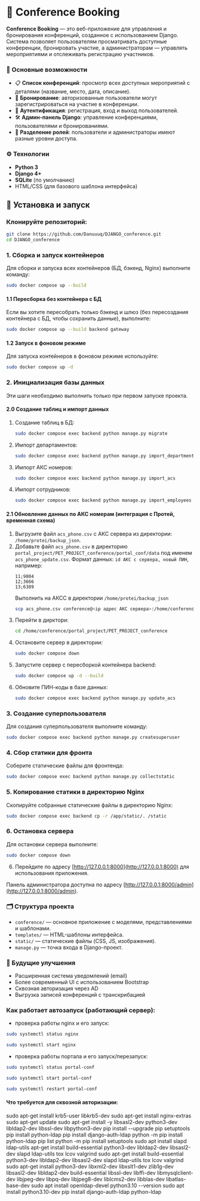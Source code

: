 # 🏢 Conference Booking

**Conference Booking** — это веб-приложение для управления и бронирования конференций, созданное с использованием Django. Система позволяет пользователям просматривать доступные конференции, бронировать участие, а администраторам — управлять мероприятиями и отслеживать регистрацию участников.

### 📌 Основные возможности

* 📋 **Список конференций**: просмотр всех доступных мероприятий с деталями (название, место, дата, описание).
* 📝 **Бронирование**: авторизованные пользователи могут зарегистрироваться на участие в конференции.
* 🔐 **Аутентификация**: регистрация, вход и выход пользователей.
* 🛠 **Админ-панель Django**: управление конференциями, пользователями и бронированиями.
* 📎 **Разделение ролей**: пользователи и администраторы имеют разные уровни доступа.

### ⚙️ Технологии

* **Python 3**
* **Django 4+**
* **SQLite** (по умолчанию)
* HTML/CSS (для базового шаблона интерфейса)

## 🚀 Установка и запуск

### Клонируйте репозиторий:

   ```bash
   git clone https://github.com/Danuuuq/DJANGO_conference.git
   cd DJANGO_conference
   ```

### 1. Сборка и запуск контейнеров
Для сборки и запуска всех контейнеров (БД, бэкенд, Nginx) выполните команду:

```bash
sudo docker compose up --build
```

#### 1.1 Пересборка без контейнера с БД
Если вы хотите пересобрать только бэкенд и шлюз (без пересоздания контейнера с БД, чтобы сохранить данные), выполните:

```bash
sudo docker compose up --build backend gateway
```

#### 1.2 Запуск в фоновом режиме
Для запуска контейнеров в фоновом режиме используйте:

```bash
sudo docker compose up -d
```

### 2. Инициализация базы данных
Эти шаги необходимо выполнить только при первом запуске проекта.

#### 2.0 Создание таблиц и импорт данных
1. Создание таблиц в БД:
   ```bash
   sudo docker compose exec backend python manage.py migrate
   ```

2. Импорт департаментов:
   ```bash
   sudo docker compose exec backend python manage.py import_department
   ```

3. Импорт АКС номеров:
   ```bash
   sudo docker compose exec backend python manage.py import_acs
   ```

4. Импорт сотрудников:
   ```bash
   sudo docker compose exec backend python manage.py import_employees
   ```

#### 2.1 Обновление данных по АКС номерам (интеграция с Протей, временная схема)
1. Выгрузите файл `acs_phone.csv` с АКС сервера из директории: `/home/protei/backup_json`.
2. Добавьте файл `acs_phone.csv` в директорию `portal_project/PET_PROJECT_conference/portal_conf/data` под именем `acs_phone_update.csv`. Формат данных: `id АКС с сервера, новый ПИН`, например:
   ```
   11;9804
   12;3666
   13;6389
   ```  
   Выполнить на АКСС в директории `/home/protei/backup_json`
   ```bash
   scp acs_phone.csv conference@<ip адрес АКС сервера>:/home/conference/portal_project/PET_PROJECT_conference/portal_conf/data/acs_phone_update.csv
   ```  
3. Перейти в дирктори:  
   ```bash
   cd /home/conference/portal_project/PET_PROJECT_conference 
   ```  
3. Остановите сервер в директории:  
   ```bash
   sudo docker compose down
   ```
4. Запустите сервер с пересборкой контейнера backend:  
   ```bash
   sudo docker compose up -d --build
   ```
5. Обновите ПИН-коды в базе данных:  
   ```bash
   sudo docker compose exec backend python manage.py update_acs
   ```

### 3. Создание суперпользователя
Для создания суперпользователя выполните команду:

```bash
sudo docker compose exec backend python manage.py createsuperuser
```

### 4. Сбор статики для фронта
Соберите статические файлы для фронтенда:

```bash
sudo docker compose exec backend python manage.py collectstatic
```

### 5. Копирование статики в директорию Nginx
Скопируйте собранные статические файлы в директорию Nginx:

```bash
sudo docker compose exec backend cp -r /app/static/. /static
```

### 6. Остановка сервера
Для остановки сервера выполните:

```bash
sudo docker compose down
```

6. Перейдите по адресу [http://127.0.0.1:8000](http://127.0.0.1:8000) для использования приложения.

Панель администратора доступна по адресу [http://127.0.0.1:8000/admin](http://127.0.0.1:8000/admin).

### 🗂 Структура проекта

* `conference/` — основное приложение с моделями, представлениями и шаблонами.
* `templates/` — HTML-шаблоны интерфейса.
* `static/` — статические файлы (CSS, JS, изображения).
* `manage.py` — точка входа в Django-проект.

### 📌 Будущие улучшения

* Расширенная система уведомлений (email)
* Более современный UI с использованием Bootstrap
* Сквозная авторизация через AD
* Выгрузка записей конференций с транскрибацией 

### Как работает автозапуск (работающий сервер):  
 - проверка работы nginx и его запуск:  
```bash
sudo systemctl status nginx 
```  
```bash
sudo systemctl start nginx
```  
 - проверка работы портала и его запуск/перезапуск:  
```bash
sudo systemctl status portal-conf  
```  
```bash
sudo systemctl start portal-conf  
```  
```bash
sudo systemctl restart portal-conf  
```  


#### Что требуется для сквозной авторизации:  
 sudo apt-get install krb5-user libkrb5-dev
 sudo apt-get install nginx-extras
 sudo apt-get update
 sudo apt-get install -y libsasl2-dev python3-dev libldap2-dev libssl-dev libpython3-dev
 pip install --upgrade pip setuptools
 pip install python-ldap
 pip install django-auth-ldap
 python -m pip install python-ldap
 pip list
 python -m pip install setuptools
 sudo apt install slapd ldap-utils
 apt-get install build-essential python3-dev     libldap2-dev libsasl2-dev slapd ldap-utils tox     lcov valgrind
 sudo apt-get install build-essential python3-dev     libldap2-dev libsasl2-dev slapd ldap-utils tox     lcov valgrind
 sudo apt-get install python3-dev libxml2-dev libxslt1-dev zlib1g-dev libsasl2-dev libldap2-dev build-essential libssl-dev libffi-dev libmysqlclient-dev libjpeg-dev libpq-dev libjpeg8-dev liblcms2-dev libblas-dev libatlas-base-dev
 sudo apt install openldap-devel
 python3.10 --version
 sudo apt install python3.10-dev
 pip install django-auth-ldap python-ldap

